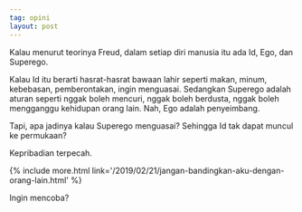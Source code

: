 ```yaml
---
tag: opini
layout: post
---
```


Kalau menurut teorinya Freud, dalam setiap diri manusia itu ada Id, Ego, dan Superego.

Kalau Id itu berarti hasrat-hasrat bawaan lahir seperti makan, minum, kebebasan, pemberontakan, ingin menguasai. Sedangkan Superego adalah aturan seperti nggak boleh mencuri, nggak boleh berdusta, nggak boleh mengganggu kehidupan orang lain. Nah, Ego adalah penyeimbang.

Tapi, apa jadinya kalau Superego menguasai? Sehingga Id tak dapat muncul ke permukaan?

Kepribadian terpecah.

{% include more.html link='/2019/02/21/jangan-bandingkan-aku-dengan-orang-lain.html' %}

Ingin mencoba?